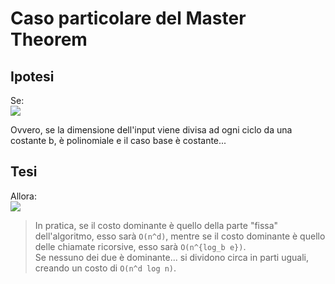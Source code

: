 # Caso particolare del Master Theorem

## Ipotesi

Se:  
![](https://quicklatex.com/cache3/57/ql_e34dc27b42831d3c3ff671b0f3861257_l3.png)

Ovvero, se la dimensione dell'input viene divisa ad ogni ciclo da una costante b, è polinomiale e il caso base è costante...

## Tesi

Allora:  
![](https://quicklatex.com/cache3/ca/ql_26e3557a6ca2d6ac4b8481e7c5263fca_l3.png)

> In pratica, se il costo dominante è quello della parte "fissa" dell'algoritmo, esso sarà `O(n^d)`, mentre se il costo dominante è quello delle chiamate ricorsive, esso sarà `O(n^{log_b e})`.  
> Se nessuno dei due è dominante... si dividono circa in parti uguali, creando un costo di `O(n^d log n)`.
